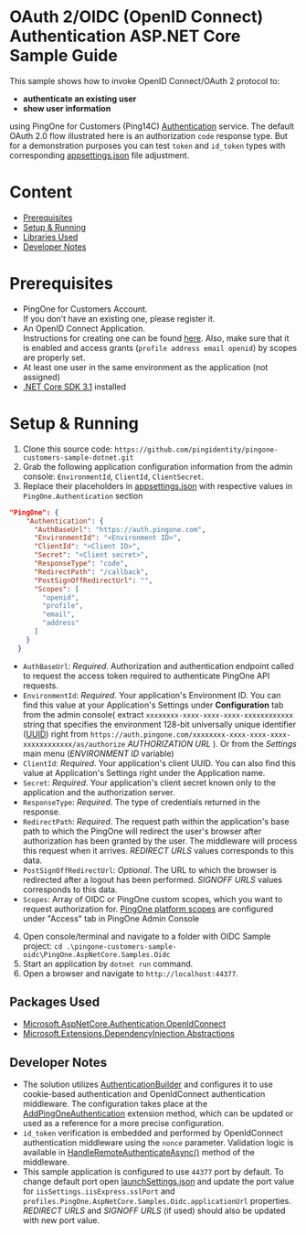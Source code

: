 # OAuth 2/OIDC (OpenID Connect) Authentication ASP.NET Core Sample Guide

This sample shows how to invoke OpenID Connect/OAuth 2 protocol to:
 - **authenticate an existing user**
 - **show user information** 

using PingOne for Customers (Ping14C) [Authentication](https://apidocs.pingidentity.com/pingone/customer/v1/api/auth/p1-a_Authorize/) service.
The default OAuth 2.0 flow illustrated here is an authorization `code` response type. But for a demonstration purposes you can test `token` and `id_token` types with corresponding [appsettings.json](./PingOne.AspNetCore.Samples.Oidc/appsettings.json) file adjustment. 

# Content 
- [Prerequisites](#prerequisites)
- [Setup & Running](#setup--running)
- [Libraries Used](#packages-used)
- [Developer Notes](#developer-notes)

# Prerequisites

- PingOne for Customers Account.  
If you don’t have an existing one, please register it.
- An OpenID Connect Application.  
Instructions for creating one can be found [here](https://apidocs.pingidentity.com/pingone/customer/v1/api/guide/p1_gettingStarted/#Configure-an-application-connection). 
Also, make sure that it is enabled and access grants (`profile address email openid`) by scopes are properly set.
- At least one user in the same environment as the application (not assigned)
- [.NET Core SDK 3.1](https://dotnet.microsoft.com/download/dotnet-core/3.1) installed

# Setup & Running
1. Clone this source code: `https://github.com/pingidentity/pingone-customers-sample-dotnet.git`
2. Grab the following application configuration information from the admin console: `EnvironmentId`, `ClientId`, `ClientSecret`.
3. Replace their placeholders in [appsettings.json](./PingOne.AspNetCore.Samples.Oidc/appsettings.json) with respective values in `PingOne.Authentication` section
```json
"PingOne": {
    "Authentication": {
      "AuthBaseUrl": "https://auth.pingone.com",
      "EnvironmentId": "<Environment ID>",
      "ClientId": "<Client ID>",
      "Secret": "<Client secret>",
      "ResponseType": "code",
      "RedirectPath": "/callback",
      "PostSignOffRedirectUrl": "", 
      "Scopes": [
        "openid",
        "profile",
        "email",
        "address"
      ]
    }
  }
```
- `AuthBaseUrl`: *Required*. Authorization and authentication endpoint called to request the access token required to authenticate PingOne API requests.
- `EnvironmentId`: *Required*. Your application's Environment ID. You can find this value at your Application's Settings under **Configuration** tab from the admin console( extract `xxxxxxxx-xxxx-xxxx-xxxx-xxxxxxxxxxxx` string that specifies the environment 128-bit universally unique identifier ([UUID](https://tools.ietf.org/html/rfc4122)) right from `https://auth.pingone.com/xxxxxxxx-xxxx-xxxx-xxxx-xxxxxxxxxxxx/as/authorize` *AUTHORIZATION URL* ). Or from the *Settings* main menu (*ENVIRONMENT ID* variable)
- `ClientId`: *Required*. Your application's client UUID. You can also find this value at Application's Settings right under the Application name.
- `Secret`: *Required*. Your application's client secret known only to the application and the authorization server.
- `ResponseType`: *Required*. The type of credentials returned in the response.
- `RedirectPath`: *Required*. The request path within the application's base path to which the PingOne will redirect the user's browser after authorization has been granted by the user. The middleware will process this request when it arrives. *REDIRECT URLS* values corresponds to this data.
- `PostSignOffRedirectUrl`: *Optional*. The URL to which the browser is redirected after a logout has been performed. *SIGNOFF URLS* values corresponds to this data. 
- `Scopes`:  Array of OIDC or PingOne custom scopes, which you want to request authorization for. [PingOne platform scopes](https://apidocs.pingidentity.com/pingone/customer/v1/api/auth/p1-a_AccessServices/#PingOne-platform-scopes-and-endpoint-operations) are configured under "Access" tab in PingOne Admin Console
4. Open console/terminal and navigate to a folder with OIDC Sample project: `cd .\pingone-customers-sample-oidc\PingOne.AspNetCore.Samples.Oidc`
5. Start an application by `dotnet run` command.
6. Open a browser and navigate to `http://localhost:44377`.

## Packages Used
- [Microsoft.AspNetCore.Authentication.OpenIdConnect](https://www.nuget.org/packages/Microsoft.AspNetCore.Authentication.OpenIdConnect)
- [Microsoft.Extensions.DependencyInjection.Abstractions](https://www.nuget.org/packages/Microsoft.Extensions.DependencyInjection.Abstractions)

## Developer Notes
- The solution utilizes [AuthenticationBuilder](https://docs.microsoft.com/en-us/dotnet/api/microsoft.aspnetcore.authentication.authenticationbuilder?view=aspnetcore-3.0&viewFallbackFrom=aspnetcore-3.1) and configures it to use cookie-based authentication and OpenIdConnect authentication middleware. The configuration takes place at the [AddPingOneAuthentication](../pingone-netcore-sdk/PingOne.Core/Configuration/Extensions/AddAuthenticationExtensions.cs#L24) extension method, which can be updated or used as a reference for a more precise configuration.
- `id_token` verification is embedded and performed by OpenIdConnect authentication middleware using the `nonce` parameter. Validation logic is available in [HandleRemoteAuthenticateAsync()](https://github.com/aspnet/AspNetCore/blob/9a3aacb56af7221bfb29d851ee6b7c883650ddf6/src/Security/Authentication/OpenIdConnect/src/OpenIdConnectHandler.cs#L479) method of the middleware.  
- This sample application is configured to use `44377` port by default. To change default port open [launchSettings.json](./PingOne.AspNetCore.Samples.Oidc/Properties/launchSettings.json) and update the port value for `iisSettings.iisExpress.sslPort` and `profiles.PingOne.AspNetCore.Samples.Oidc.applicationUrl` properties. *REDIRECT URLS* and *SIGNOFF URLS* (if used) should also be updated with new port value.
